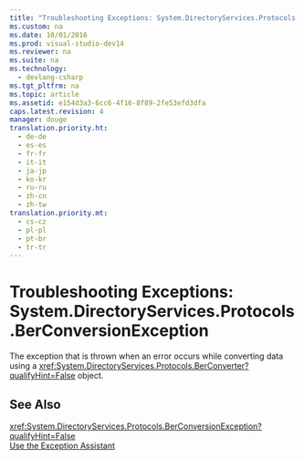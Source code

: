 ```yaml
---
title: "Troubleshooting Exceptions: System.DirectoryServices.Protocols.BerConversionException"
ms.custom: na
ms.date: 10/01/2016
ms.prod: visual-studio-dev14
ms.reviewer: na
ms.suite: na
ms.technology: 
  - devlang-csharp
ms.tgt_pltfrm: na
ms.topic: article
ms.assetid: e154d3a3-6cc6-4f16-8f89-2fe53efd3dfa
caps.latest.revision: 4
manager: douge
translation.priority.ht: 
  - de-de
  - es-es
  - fr-fr
  - it-it
  - ja-jp
  - ko-kr
  - ru-ru
  - zh-cn
  - zh-tw
translation.priority.mt: 
  - cs-cz
  - pl-pl
  - pt-br
  - tr-tr
---
```

# Troubleshooting Exceptions: System.DirectoryServices.Protocols.BerConversionException
The exception that is thrown when an error occurs while converting data using a <xref:System.DirectoryServices.Protocols.BerConverter?qualifyHint=False> object.  
  
## See Also  
 <xref:System.DirectoryServices.Protocols.BerConversionException?qualifyHint=False>   
 [Use the Exception Assistant](../Topic/How%20to:%20Use%20the%20Exception%20Assistant.md)